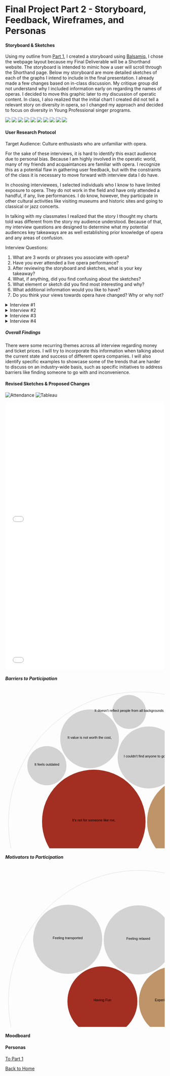 # Final Project Part 2 - Storyboard, Feedback, Wireframes, and Personas

#### Storyboard & Sketches

Using my outline from [Part 1](/FinalProject_Cherry.md), I created a storyboard using <a href="https://balsamiq.com" target="_blank">Balsamiq.</a> I chose the webpage layout because my Final Deliverable will be a Shorthand website. The storyboard is intended to mimic how a user will scroll through the Shorthand page. Below my storyboard are more detailed sketches of each of the graphs I intend to include in the final presentation. I already made a few changes based on in-class discussion. My critique group did not understand why I included information early on regarding the names of operas. I decided to move this graphic later to my discussion of operatic content. In class, I also realized that the initial chart I created did not tell a relevant story on diversity in opera, so I changed my approach and decided to focus on diversity in Young Professional singer programs. 

![](/Storyboard.png)
![](/MapSketchJPG.JPG)
![](/LivePerf.jpg)
![](/DisciplineTrends.jpg)
![](/OverallAttendance.jpg)
![](/Motivators.jpg)
![](/Barriers.jpg)
![](/YAPDiversity.jpg)
![](/Pleasure.jpg)
![](/Top5.jpg)

#### User Research Protocol  

Target Audience: Culture enthusiasts who are unfamiliar with opera. 

For the sake of these interviews, it is hard to identify this exact audience due to personal bias. Because I am highly involved in the operatic world, many of my friends and acquaintances are familiar with opera. I recognize this as a potential flaw in gathering user feedback, but with the constraints of the class it is necessary to move forward with interview data I do have. 

In choosing interviewees, I selected individuals who I know to have limited exposure to opera. They do not work in the field and have only attended a handful, if any, live performances. I do know, however, they participate in other cultural activities like visiting museums and historic sites and going to classical or jazz concerts.

In talking with my classmates I realized that the story I thought my charts told was different from the story my audience understood. Because of that, my interview questions are designed to determine what my potential audiences key takeaways are as well establishing prior knowledge of opera and any areas of confusion. 

Interview Questions: 
1. What are 3 words or phrases you associate with opera?
2. Have you ever attended a live opera performance? 
3. After reviewing the storyboard and sketches, what is your key takeaway?
4. What, if anything, did you find confusing about the sketches?
5. What element or sketch did you find most interesting and why?
6. What additional information would you like to have? 
7. Do you think your views towards opera have changed? Why or why not? 

<details><summary>Interview #1</summary><br>

Male, 23, never seen a live opera performance

In my first interview, the participant is close to my target audience. They have never seen a live performance, and associate more obvious words like "singing" and "music" with the field. Their key takeaway was that the Great Recession negatively impacted arts attendance, but the field is now coming back. I found this interesting because I had not thought to even include information regarding the Great Recession in my chart, but it could be helpful in explaining why attendance numbers dipped. The subject was a bit confused by the circle arrangement in my "Motivator" chart. I will make sure that the elements are all easily readable. The most interesting element was "the more diverse the performance is, the more diverse the audience will be which opens up more opportunity for interest in opera." This is helpful in addressing barriers. Im regards to more information, this participant expressed interesting in learning how the average age range for opera audiences differs from other performing arts as well as the average ticket price. 

Overall, the sketches were effective because "now that I've learned more about operas, I'm more willing to go to one."

</details>

<details><summary>Interview #2</summary><br>

Female, 22, seen 2 live operas

This participant listed "not in english," "dressing up," and "grandparents" as 3 words related to opera. They mentioned they had seen 2 operas while abroad and "understood very little of it." This helps fit my target audience because the participant is unfamiliar with the American opera scene. Their overall takeaway was that "opera companies/communities are making an effort to connect with today's potential audiences, though there are many barriers from people's preconceptions of the art form." This helps achieve my goal because it shows that audiences can see the change within the industry, something I am trying to illustrate with these charts. The participant found some explanations a bit confusing. They did not quite understand what Opera America is and expressed confusion over whether diversity numbers related to audiences or performers. I can clarify these points with my written explanations. This person also found the diversity barrier to be the most interesting. This will help inform my personas because younger people tend to be more interested in equity issues. For additional information, they suggested talking about addressing more barriers. While there is limited hard data to show how how the field as a whole addresses other barriers (cost, language, etc) I can explain certain case studies through anecdotes to help tell the story. 

Again, this participant said the data changed their view on opera. Specifically, they were "surprised at the proportion of singers of color to white singers in the companies you've listed. Love seeing that."

</details>

<details><summary>Interview #3</summary><br>

Male, 55, some exposure to opera (unspecified)

The participant associated the words "cultural," "inspirational," and "international" with opera. Their key takeway was that, despite confirmation that attendance is declining in fine arts performance, "here is hope that that this will stabilize and improve." this participant was confused about how the most frequently performed operas address a barrier or motivator. I can clarify that with the title of the chart. Additionally, they were confused on whether this data was for opera around the world or just in the United States. I understand where this confusion stems from, as the participant listed "international" as an element they associate with opera. Again, this is something I can clarify in my introduction. They found the motivators for attendance most interesting. For additional information, this participant wanted to know more about what was driving overall increase in performing arts attendance, since I only showed declining and stagnating attendance. This information can potentially be added to a line chart. They also asked more about funding. I am seeing ticket prices and money as a recurring theme, which suggests I should show that data in my presentation. This interviewee also asked if there were any opera companies going against the trend with increasing attenance or revenue, and why. 

This participant stated that the storyboard and sketches "makes me want to go see another contemporary opera."

</details>

<details><summary>Interview #4</summary><br>
 
 Female, 55, seen 1 live opera 

This participant associated the words "music," "set," and "story" with opera. Their key takeaway was that 
"Far from being a dying art form, the opera movement can take advantage of people’s interest in the arts to grow.  It seems like there is huge potential growth." In general, they had difficulty figuring out was was being compared in the sketches. This means I need to ensure the labels and titles are accurate and succinct. Like in a previous interview, they mentioned the most interesting element was the part on diversity. "I believe it is quite insightful to focus on this aspect.  I’ve felt this way myself, so I can attest that many people feel this way. Often it appears that the focus is on what those in the arts perceive as barriers (funding, accessibility, publicity, etc.) when the main barrier might be this personal connection, or lack of connection." This persone wanted additional suggestions for opera recordings or additional resources, particularly in regards to contemporary opera. This may indicate that my call to action should be adjusted to reflect further investigation into opera in any way, not just through ticket purchases, because that may not be possible for all potential users. 

When asked about a changing viewpoint, this person said "I do believe my views have changed.  The idea that opera is not just symphonic, and that there are so many vital elements involved, is huge for me.  I need to portray contemporary opera in a more positive light, focusing on story, set and costume as well as the classical music piece when I discuss opera."

</details>

##### Overall Findings

There were some recurring themes across all interview regarding money and ticket prices. I will try to incorporate this information when talking about the current state and success of different opera companies. I will also identify specific examples to showcase some of the trends that are harder to discuss on an industry-wide basis, such as specific initiatives to address barriers like finding someone to go with and inconvenience. 

#### Revised Sketches & Proposed Changes

![Attendance](/USOperaCompanies.png)
![Tableau](/PerfArtsAttendanceTableau.png)

<iframe title="% of Adults who Attend Live Performances&amp;nbsp;" aria-label="Interactive line chart" id="datawrapper-chart-8tvAs" src="//datawrapper.dwcdn.net/8tvAs/2/" scrolling="no" frameborder="0" style="width: 0; min-width: 100% !important; border: none;" height="400"></iframe><script type="text/javascript">!function(){"use strict";window.addEventListener("message",function(a){if(void 0!==a.data["datawrapper-height"])for(var e in a.data["datawrapper-height"]){var t=document.getElementById("datawrapper-chart-"+e)||document.querySelector("iframe[src*='"+e+"']");t&&(t.style.height=a.data["datawrapper-height"][e]+"px")}})}();
</script>

<iframe title="% of adults attending performing arts, overall" aria-label="Column Chart" id="datawrapper-chart-svod1" src="//datawrapper.dwcdn.net/svod1/1/" scrolling="no" frameborder="0" style="width: 0; min-width: 100% !important; border: none;" height="445"></iframe><script type="text/javascript">!function(){"use strict";window.addEventListener("message",function(a){if(void 0!==a.data["datawrapper-height"])for(var e in a.data["datawrapper-height"]){var t=document.getElementById("datawrapper-chart-"+e)||document.querySelector("iframe[src*='"+e+"']");t&&(t.style.height=a.data["datawrapper-height"][e]+"px")}})}();
</script>

##### Barriers to Participation 

<svg width="847" height="847" xmlns="http://www.w3.org/2000/svg"><g transform="translate(10,10)"><g><circle class="node node--root" transform="translate(413.5,413.5)" r="413.5" style="fill-opacity: 0; stroke: rgb(221, 221, 221); stroke-opacity: 1;"></circle><circle class="node node--leaf" transform="translate(269.79808590388143,409.4249132036182)" r="163.69260904115802" style="fill: rgb(163, 47, 34); fill-opacity: 1; stroke: rgb(221, 221, 221); stroke-opacity: 0;"></circle><circle class="node node--leaf" transform="translate(580.0983205573878,409.4249132036182)" r="141.7619578413971" style="fill: rgb(191, 148, 105); fill-opacity: 1; stroke: rgb(221, 221, 221); stroke-opacity: 0;"></circle><circle class="node node--leaf" transform="translate(445.6148381768895,656.666448205282)" r="134.84251857515213" style="fill: rgb(96, 123, 219); fill-opacity: 1; stroke: rgb(221, 221, 221); stroke-opacity: 0;"></circle><circle class="node node--leaf" transform="translate(442.99860648736956,207.06138206907445)" r="97.82504473129094" style="fill: rgb(211, 211, 211); fill-opacity: 1; stroke: rgb(221, 221, 221); stroke-opacity: 0;"></circle><circle class="node node--leaf" transform="translate(256.52662143866985,148.41884184976652)" r="92.80498606762012" style="fill: rgb(211, 211, 211); fill-opacity: 1; stroke: rgb(221, 221, 221); stroke-opacity: 0;"></circle><circle class="node node--leaf" transform="translate(224.08291042887535,655.6007879363688)" r="81.84630452057901" style="fill: rgb(211, 211, 211); fill-opacity: 1; stroke: rgb(221, 221, 221); stroke-opacity: 0;"></circle><circle class="node node--leaf" transform="translate(607.4829117402336,202.75367506457536)" r="61.86999071174675" style="fill: rgb(211, 211, 211); fill-opacity: 1; stroke: rgb(221, 221, 221); stroke-opacity: 0;"></circle><circle class="node node--leaf" transform="translate(641.3804195449671,608.6921228791016)" r="61.86999071174675" style="fill: rgb(211, 211, 211); fill-opacity: 1; stroke: rgb(221, 221, 221); stroke-opacity: 0;"></circle><circle class="node node--leaf" transform="translate(121.38798629221895,233.17959531800403)" r="61.86999071174675" style="fill: rgb(211, 211, 211); fill-opacity: 1; stroke: rgb(221, 221, 221); stroke-opacity: 0;"></circle><circle class="node node--leaf" transform="translate(723.5325176981116,258.13199334689614)" r="61.86999071174675" style="fill: rgb(211, 211, 211); fill-opacity: 1; stroke: rgb(221, 221, 221); stroke-opacity: 0;"></circle><circle class="node node--leaf" transform="translate(103.46748230188842,568.8680066531039)" r="61.86999071174675" style="fill: rgb(211, 211, 211); fill-opacity: 1; stroke: rgb(221, 221, 221); stroke-opacity: 0;"></circle><circle class="node node--leaf" transform="translate(381.58692408587797,63.383973173195784)" r="53.58098368827994" style="fill: rgb(211, 211, 211); fill-opacity: 1; stroke: rgb(221, 221, 221); stroke-opacity: 0;"></circle></g><g><text text-anchor="middle" transform="translate(413.5,413.5)" style="font-size: 11px; font-family: Arial, Helvetica;"></text><text text-anchor="middle" transform="translate(269.79808590388143,409.4249132036182)" style="font-size: 11px; font-family: Arial, Helvetica;">It's not for someone like me,</text><text text-anchor="middle" transform="translate(580.0983205573878,409.4249132036182)" style="font-size: 11px; font-family: Arial, Helvetica;">I didn't think of it,</text><text text-anchor="middle" transform="translate(445.6148381768895,656.666448205282)" style="font-size: 11px; font-family: Arial, Helvetica;">It is inconvenient for me,</text><text text-anchor="middle" transform="translate(442.99860648736956,207.06138206907445)" style="font-size: 11px; font-family: Arial, Helvetica;">I couldn't find anyone to go with, </text><text text-anchor="middle" transform="translate(256.52662143866985,148.41884184976652)" style="font-size: 11px; font-family: Arial, Helvetica;">It value is not worth the cost,</text><text text-anchor="middle" transform="translate(224.08291042887535,655.6007879363688)" style="font-size: 11px; font-family: Arial, Helvetica;">It hasn't changed</text><text text-anchor="middle" transform="translate(607.4829117402336,202.75367506457536)" style="font-size: 11px; font-family: Arial, Helvetica;">I wouldn't feel welcome</text><text text-anchor="middle" transform="translate(641.3804195449671,608.6921228791016)" style="font-size: 11px; font-family: Arial, Helvetica;">It doesn't align with my values</text><text text-anchor="middle" transform="translate(121.38798629221895,233.17959531800403)" style="font-size: 11px; font-family: Arial, Helvetica;">It feels outdated</text><text text-anchor="middle" transform="translate(723.5325176981116,258.13199334689614)" style="font-size: 11px; font-family: Arial, Helvetica;">It is too intimidating or challenging</text><text text-anchor="middle" transform="translate(103.46748230188842,568.8680066531039)" style="font-size: 11px; font-family: Arial, Helvetica;">Too many rules</text><text text-anchor="middle" transform="translate(381.58692408587797,63.383973173195784)" style="font-size: 11px; font-family: Arial, Helvetica;">It doesn't reflect people from all backgrounds</text></g></g></svg>

##### Motivators to Participation

<svg width="847" height="847" xmlns="http://www.w3.org/2000/svg"><g transform="translate(10,10)"><g><circle class="node node--root" transform="translate(413.5,413.5)" r="413.5" style="fill-opacity: 0; stroke: rgb(221, 221, 221); stroke-opacity: 1;"></circle><circle class="node node--leaf" transform="translate(297.03252346027614,413.2853625234741)" r="110.5962135556404" style="fill: rgb(163, 47, 34); fill-opacity: 1; stroke: rgb(221, 221, 221); stroke-opacity: 0;"></circle><circle class="node node--leaf" transform="translate(522.3726499910622,413.2853625234741)" r="109.88497650918313" style="fill: rgb(191, 148, 105); fill-opacity: 1; stroke: rgb(221, 221, 221); stroke-opacity: 0;"></circle><circle class="node node--leaf" transform="translate(410.41270133968607,608.023925445521)" r="109.88497650918313" style="fill: rgb(96, 123, 219); fill-opacity: 1; stroke: rgb(221, 221, 221); stroke-opacity: 0;"></circle><circle class="node node--leaf" transform="translate(410.41044184981445,219.3742902574742)" r="109.16910584960675" style="fill: rgb(211, 211, 211); fill-opacity: 1; stroke: rgb(221, 221, 221); stroke-opacity: 0;"></circle><circle class="node node--leaf" transform="translate(187.22264045814964,217.33167942271197)" r="109.16910584960675" style="fill: rgb(211, 211, 211); fill-opacity: 1; stroke: rgb(221, 221, 221); stroke-opacity: 0;"></circle><circle class="node node--leaf" transform="translate(186.5011441777315,608.8329795368064)" r="109.16910584960675" style="fill: rgb(211, 211, 211); fill-opacity: 1; stroke: rgb(221, 221, 221); stroke-opacity: 0;"></circle><circle class="node node--leaf" transform="translate(629.1992030911229,221.51732915769261)" r="104.77121422163684" style="fill: rgb(211, 211, 211); fill-opacity: 1; stroke: rgb(221, 221, 221); stroke-opacity: 0;"></circle><circle class="node node--leaf" transform="translate(617.7687486176062,597.6844397294888)" r="92.86975542747922" style="fill: rgb(211, 211, 211); fill-opacity: 1; stroke: rgb(221, 221, 221); stroke-opacity: 0;"></circle><circle class="node node--leaf" transform="translate(727.9669109206117,442.1719542301362)" r="92.86975542747922" style="fill: rgb(211, 211, 211); fill-opacity: 1; stroke: rgb(221, 221, 221); stroke-opacity: 0;"></circle></g><g><text text-anchor="middle" transform="translate(413.5,413.5)" style="font-size: 11px; font-family: Arial, Helvetica;"></text><text text-anchor="middle" transform="translate(297.03252346027614,413.2853625234741)" style="font-size: 11px; font-family: Arial, Helvetica;">Having Fun</text><text text-anchor="middle" transform="translate(522.3726499910622,413.2853625234741)" style="font-size: 11px; font-family: Arial, Helvetica;">Experiencing new things </text><text text-anchor="middle" transform="translate(410.41270133968607,608.023925445521)" style="font-size: 11px; font-family: Arial, Helvetica;">Interest in Content</text><text text-anchor="middle" transform="translate(410.41044184981445,219.3742902574742)" style="font-size: 11px; font-family: Arial, Helvetica;">Feeling relaxed</text><text text-anchor="middle" transform="translate(187.22264045814964,217.33167942271197)" style="font-size: 11px; font-family: Arial, Helvetica;">Feeling transported</text><text text-anchor="middle" transform="translate(186.5011441777315,608.8329795368064)" style="font-size: 11px; font-family: Arial, Helvetica;">Supporting culture</text><text text-anchor="middle" transform="translate(629.1992030911229,221.51732915769261)" style="font-size: 11px; font-family: Arial, Helvetica;">Deeper Meaning</text><text text-anchor="middle" transform="translate(617.7687486176062,597.6844397294888)" style="font-size: 11px; font-family: Arial, Helvetica;">Connecting to community</text><text text-anchor="middle" transform="translate(727.9669109206117,442.1719542301362)" style="font-size: 11px; font-family: Arial, Helvetica;">Go by myself</text></g></g></svg>



#### Moodboard

#### Personas




[To Part 1](/FinalProject_Cherry.md)

[Back to Home](https://ascherry.github.io/cherry-portfolio/)
